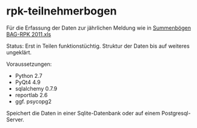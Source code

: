 rpk-teilnehmerbogen
===================
Für die Erfassung der Daten zur jährlichen Meldung wie in [Summenbögen BAG-RPK 2011.xls](http://www.bagrpk.de/fileadmin/webseite/Downloads/Formulare/Summenb%F6gen%20BAG-RPK%202011.xls)

Status: Erst in Teilen funktionstüchtig. Struktur der Daten bis auf weiteres ungeklärt.

Voraussetzungen:

* Python 2.7
* PyQt4 4.9
* sqlalchemy 0.7.9
* reportlab 2.6
* ggf. psycopg2

Speichert die Daten in einer Sqlite-Datenbank oder auf einem Postgresql-Server.